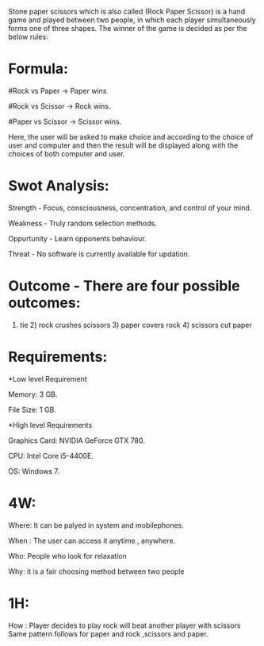 Stone paper scissors which is also called (Rock Paper Scissor) is a hand game and played between two people, in which each player simultaneously forms one of three shapes. The winner of the game is decided as per the below rules:

# Formula:

#Rock vs Paper -> Paper wins

#Rock vs Scissor -> Rock wins.

#Paper vs Scissor -> Scissor wins.

Here, the user will be asked to make choice and according to the choice of user and computer and then the result will be displayed along with the choices of both computer and user.

# Swot Analysis:

Strength - Focus, consciousness, concentration, and control of your mind.

Weakness - Truly random selection methods.

Oppurtunity - Learn opponents behaviour.

Threat - No software is currently available for updation.


# Outcome - There are four possible outcomes:

1) tie 2) rock crushes scissors 3) paper covers rock 4) scissors cut paper

# Requirements:

*Low level Requirement

Memory: 3 GB.

File Size: 1 GB.

*High level Requirements

Graphics Card: NVIDIA GeForce GTX 780.

CPU: Intel Core i5-4400E.

OS: Windows 7.

# 4W:

Where: It can be palyed in system and mobilephones.

When : The user can access it anytime , anywhere.

Who: People who look for relaxation  

Why: it is a fair choosing method between two people

# 1H:

How : Player decides to play rock will beat another player with scissors
      Same pattern follows for paper and rock ,scissors and paper.


